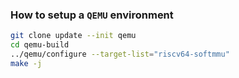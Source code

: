 
### How to setup a `QEMU` environment

```sh
git clone update --init qemu
cd qemu-build
../qemu/configure --target-list="riscv64-softmmu"
make -j
```